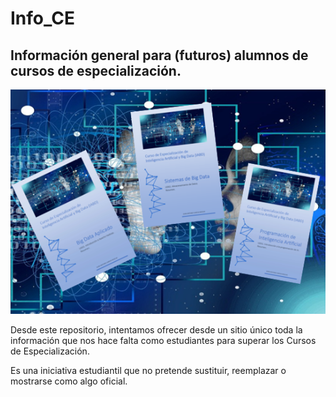 # Info_CE
## Información general para (futuros) alumnos de cursos de especialización.

![Inteligencia Artificial y Big Data](./images/Captura-apuntes-especializacion.PNG "Inteligencia Artificial") 

<p>
Desde este repositorio, intentamos ofrecer desde un sitio único toda la información que nos hace falta como estudiantes para 
superar los Cursos de Especialización.
</p>
<p>
Es una iniciativa estudiantil que no pretende sustituir, reemplazar o mostrarse como algo oficial.
</p>
